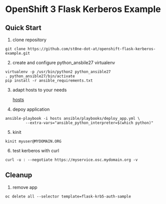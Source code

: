 # OpenShift 3 Flask Kerberos Example

## Quick Start
1. clone repository
```
git clone https://github.com/st0ne-dot-at/openshift-flask-kerberos-example.git
```

2. create  and configure python_ansbile27 virtualenv

```
virtualenv -p /usr/bin/python2 python_ansible27
. python_ansible27/bin/activate
pip install -r ansible_requirements.txt
```

3. adapt hosts to your needs

    [hosts](hosts)

4. depoy application

```
ansible-playbook -i hosts ansible/playbooks/deploy_app.yml \
         --extra-vars="ansible_python_interpreter=$(which python)"
```

5. kinit

```
kinit myuser@MYDOMAIN.ORG
```
6. test kerberos with curl

```
curl -u : --negotiate https://myservice.osc.mydomain.org -v
```

## Cleanup

1. remove app 
```
oc delete all --selector template=flask-krb5-auth-sample
```

